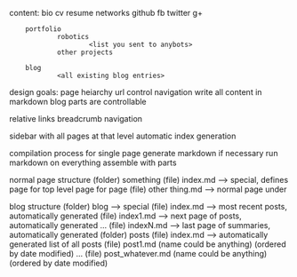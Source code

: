 content:
        bio
        cv
        resume
        networks
                github
                fb
                twitter
                g+
                
        portfolio
                robotics
                        <list you sent to anybots>
                other projects

        blog
                <all existing blog entries>

design goals:
        page heiarchy
        url control
        navigation
        write all content in markdown
        blog
        parts are controllable

relative links
breadcrumb navigation

sidebar with all pages at that level
automatic index generation


compilation process for single page
  generate markdown if necessary
  run markdown on everything
  assemble with parts

normal page structure
  (folder) something
    (file) index.md --> special, defines page for top level page for <something> page
    (file) other thing.md --> normal page under <something>
    
blog structure
  (folder) blog --> special
    (file) index.md --> most recent posts, automatically generated
    (file) index1.md --> next page of posts, automatically generated
    ...
    (file) indexN.md --> last page of summaries, automatically generated
    (folder) posts
      (file) index.md --> automatically generated list of all posts
      (file) post1.md (name could be anything) (ordered by date modified)
      ...
      (file) post\_whatever.md (name could be anything) (ordered by date modified)
